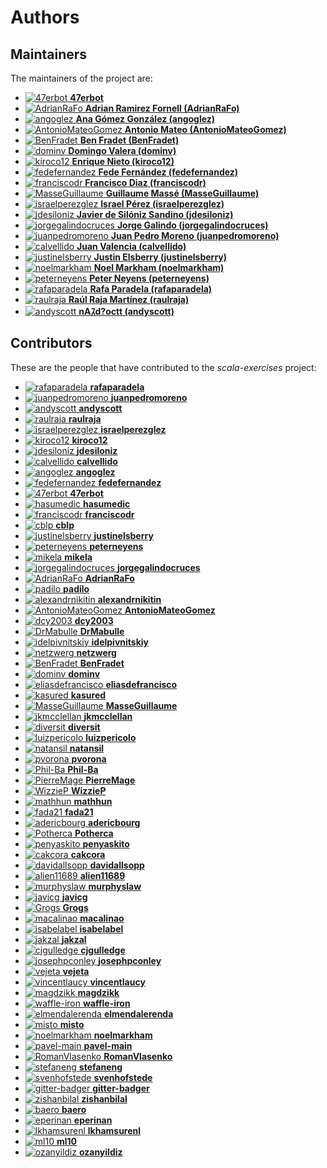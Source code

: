 [comment]: <> (Don't edit this file!)
[comment]: <> (It is automatically updated after every release of https://github.com/47degrees/.github)
[comment]: <> (If you want to suggest a change, please open a PR or issue in that repository)

# Authors

## Maintainers

The maintainers of the project are:

- [![47erbot](https://avatars1.githubusercontent.com/u/24799081?v=4&s=20) **47erbot**](https://github.com/47erbot)
- [![AdrianRaFo](https://avatars0.githubusercontent.com/u/15971742?v=4&s=20) **Adrian Ramirez Fornell (AdrianRaFo)**](https://github.com/AdrianRaFo)
- [![angoglez](https://avatars0.githubusercontent.com/u/10107285?v=4&s=20) **Ana Gómez González (angoglez)**](https://github.com/angoglez)
- [![AntonioMateoGomez](https://avatars0.githubusercontent.com/u/25897490?v=4&s=20) **Antonio Mateo (AntonioMateoGomez)**](https://github.com/AntonioMateoGomez)
- [![BenFradet](https://avatars2.githubusercontent.com/u/1737211?v=4&s=20) **Ben Fradet (BenFradet)**](https://github.com/BenFradet)
- [![dominv](https://avatars1.githubusercontent.com/u/3943031?v=4&s=20) **Domingo Valera (dominv)**](https://github.com/dominv)
- [![kiroco12](https://avatars1.githubusercontent.com/u/48894338?v=4&s=20) **Enrique Nieto (kiroco12)**](https://github.com/kiroco12)
- [![fedefernandez](https://avatars0.githubusercontent.com/u/720923?v=4&s=20) **Fede Fernández (fedefernandez)**](https://github.com/fedefernandez)
- [![franciscodr](https://avatars1.githubusercontent.com/u/1200151?v=4&s=20) **Francisco Diaz (franciscodr)**](https://github.com/franciscodr)
- [![MasseGuillaume](https://avatars2.githubusercontent.com/u/921490?v=4&s=20) **Guillaume Massé (MasseGuillaume)**](https://github.com/MasseGuillaume)
- [![israelperezglez](https://avatars1.githubusercontent.com/u/646886?v=4&s=20) **Israel Pérez (israelperezglez)**](https://github.com/israelperezglez)
- [![jdesiloniz](https://avatars2.githubusercontent.com/u/2835739?v=4&s=20) **Javier de Silóniz Sandino (jdesiloniz)**](https://github.com/jdesiloniz)
- [![jorgegalindocruces](https://avatars2.githubusercontent.com/u/105974?v=4&s=20) **Jorge Galindo (jorgegalindocruces)**](https://github.com/jorgegalindocruces)
- [![juanpedromoreno](https://avatars2.githubusercontent.com/u/4879373?v=4&s=20) **Juan Pedro Moreno (juanpedromoreno)**](https://github.com/juanpedromoreno)
- [![calvellido](https://avatars0.githubusercontent.com/u/7753447?v=4&s=20) **Juan Valencia (calvellido)**](https://github.com/calvellido)
- [![justinelsberry](https://avatars1.githubusercontent.com/u/205617?v=4&s=20) **Justin Elsberry (justinelsberry)**](https://github.com/justinelsberry)
- [![noelmarkham](https://avatars1.githubusercontent.com/u/1492487?v=4&s=20) **Noel Markham (noelmarkham)**](https://github.com/noelmarkham)
- [![peterneyens](https://avatars1.githubusercontent.com/u/6407606?v=4&s=20) **Peter Neyens (peterneyens)**](https://github.com/peterneyens)
- [![rafaparadela](https://avatars3.githubusercontent.com/u/315070?v=4&s=20) **Rafa Paradela (rafaparadela)**](https://github.com/rafaparadela)
- [![raulraja](https://avatars3.githubusercontent.com/u/456796?v=4&s=20) **Raúl Raja Martínez (raulraja)**](https://github.com/raulraja)
- [![andyscott](https://avatars3.githubusercontent.com/u/310363?v=4&s=20) **nAｽd?octt (andyscott)**](https://github.com/andyscott)

## Contributors

These are the people that have contributed to the _scala-exercises_ project:

- [![rafaparadela](https://avatars3.githubusercontent.com/u/315070?v=4&s=20) **rafaparadela**](https://github.com/rafaparadela)
- [![juanpedromoreno](https://avatars2.githubusercontent.com/u/4879373?v=4&s=20) **juanpedromoreno**](https://github.com/juanpedromoreno)
- [![andyscott](https://avatars3.githubusercontent.com/u/310363?v=4&s=20) **andyscott**](https://github.com/andyscott)
- [![raulraja](https://avatars3.githubusercontent.com/u/456796?v=4&s=20) **raulraja**](https://github.com/raulraja)
- [![israelperezglez](https://avatars1.githubusercontent.com/u/646886?v=4&s=20) **israelperezglez**](https://github.com/israelperezglez)
- [![kiroco12](https://avatars1.githubusercontent.com/u/48894338?v=4&s=20) **kiroco12**](https://github.com/kiroco12)
- [![jdesiloniz](https://avatars2.githubusercontent.com/u/2835739?v=4&s=20) **jdesiloniz**](https://github.com/jdesiloniz)
- [![calvellido](https://avatars0.githubusercontent.com/u/7753447?v=4&s=20) **calvellido**](https://github.com/calvellido)
- [![angoglez](https://avatars0.githubusercontent.com/u/10107285?v=4&s=20) **angoglez**](https://github.com/angoglez)
- [![fedefernandez](https://avatars0.githubusercontent.com/u/720923?v=4&s=20) **fedefernandez**](https://github.com/fedefernandez)
- [![47erbot](https://avatars1.githubusercontent.com/u/24799081?v=4&s=20) **47erbot**](https://github.com/47erbot)
- [![hasumedic](https://avatars2.githubusercontent.com/u/681283?v=4&s=20) **hasumedic**](https://github.com/hasumedic)
- [![franciscodr](https://avatars1.githubusercontent.com/u/1200151?v=4&s=20) **franciscodr**](https://github.com/franciscodr)
- [![cblp](https://avatars0.githubusercontent.com/u/63495?v=4&s=20) **cblp**](https://github.com/cblp)
- [![justinelsberry](https://avatars1.githubusercontent.com/u/205617?v=4&s=20) **justinelsberry**](https://github.com/justinelsberry)
- [![peterneyens](https://avatars1.githubusercontent.com/u/6407606?v=4&s=20) **peterneyens**](https://github.com/peterneyens)
- [![mikela](https://avatars3.githubusercontent.com/u/7447644?v=4&s=20) **mikela**](https://github.com/mikela)
- [![jorgegalindocruces](https://avatars2.githubusercontent.com/u/105974?v=4&s=20) **jorgegalindocruces**](https://github.com/jorgegalindocruces)
- [![AdrianRaFo](https://avatars0.githubusercontent.com/u/15971742?v=4&s=20) **AdrianRaFo**](https://github.com/AdrianRaFo)
- [![padilo](https://avatars0.githubusercontent.com/u/783959?v=4&s=20) **padilo**](https://github.com/padilo)
- [![alexandrnikitin](https://avatars0.githubusercontent.com/u/1798438?v=4&s=20) **alexandrnikitin**](https://github.com/alexandrnikitin)
- [![AntonioMateoGomez](https://avatars0.githubusercontent.com/u/25897490?v=4&s=20) **AntonioMateoGomez**](https://github.com/AntonioMateoGomez)
- [![dcy2003](https://avatars0.githubusercontent.com/u/408950?v=4&s=20) **dcy2003**](https://github.com/dcy2003)
- [![DrMabulle](https://avatars0.githubusercontent.com/u/8263814?v=4&s=20) **DrMabulle**](https://github.com/DrMabulle)
- [![idelpivnitskiy](https://avatars2.githubusercontent.com/u/3968288?v=4&s=20) **idelpivnitskiy**](https://github.com/idelpivnitskiy)
- [![netzwerg](https://avatars3.githubusercontent.com/u/439387?v=4&s=20) **netzwerg**](https://github.com/netzwerg)
- [![BenFradet](https://avatars2.githubusercontent.com/u/1737211?v=4&s=20) **BenFradet**](https://github.com/BenFradet)
- [![dominv](https://avatars1.githubusercontent.com/u/3943031?v=4&s=20) **dominv**](https://github.com/dominv)
- [![eliasdefrancisco](https://avatars3.githubusercontent.com/u/5919119?v=4&s=20) **eliasdefrancisco**](https://github.com/eliasdefrancisco)
- [![kasured](https://avatars3.githubusercontent.com/u/4102441?v=4&s=20) **kasured**](https://github.com/kasured)
- [![MasseGuillaume](https://avatars2.githubusercontent.com/u/921490?v=4&s=20) **MasseGuillaume**](https://github.com/MasseGuillaume)
- [![jkmcclellan](https://avatars3.githubusercontent.com/u/52432856?v=4&s=20) **jkmcclellan**](https://github.com/jkmcclellan)
- [![diversit](https://avatars1.githubusercontent.com/u/484565?v=4&s=20) **diversit**](https://github.com/diversit)
- [![luizpericolo](https://avatars0.githubusercontent.com/u/366558?v=4&s=20) **luizpericolo**](https://github.com/luizpericolo)
- [![natansil](https://avatars0.githubusercontent.com/u/11754053?v=4&s=20) **natansil**](https://github.com/natansil)
- [![pvorona](https://avatars3.githubusercontent.com/u/11915087?v=4&s=20) **pvorona**](https://github.com/pvorona)
- [![Phil-Ba](https://avatars1.githubusercontent.com/u/5018561?v=4&s=20) **Phil-Ba**](https://github.com/Phil-Ba)
- [![PierreMage](https://avatars2.githubusercontent.com/u/503047?v=4&s=20) **PierreMage**](https://github.com/PierreMage)
- [![WizzieP](https://avatars2.githubusercontent.com/u/7952058?v=4&s=20) **WizzieP**](https://github.com/WizzieP)
- [![mathhun](https://avatars1.githubusercontent.com/u/5974117?v=4&s=20) **mathhun**](https://github.com/mathhun)
- [![fada21](https://avatars0.githubusercontent.com/u/1994645?v=4&s=20) **fada21**](https://github.com/fada21)
- [![adericbourg](https://avatars3.githubusercontent.com/u/615743?v=4&s=20) **adericbourg**](https://github.com/adericbourg)
- [![Potherca](https://avatars3.githubusercontent.com/u/195757?v=4&s=20) **Potherca**](https://github.com/Potherca)
- [![penyaskito](https://avatars2.githubusercontent.com/u/516163?v=4&s=20) **penyaskito**](https://github.com/penyaskito)
- [![cakcora](https://avatars3.githubusercontent.com/u/6596905?v=4&s=20) **cakcora**](https://github.com/cakcora)
- [![davidallsopp](https://avatars2.githubusercontent.com/u/5507886?v=4&s=20) **davidallsopp**](https://github.com/davidallsopp)
- [![alien11689](https://avatars0.githubusercontent.com/u/2748791?v=4&s=20) **alien11689**](https://github.com/alien11689)
- [![murphyslaw](https://avatars1.githubusercontent.com/u/290172?v=4&s=20) **murphyslaw**](https://github.com/murphyslaw)
- [![javicg](https://avatars0.githubusercontent.com/u/3944792?v=4&s=20) **javicg**](https://github.com/javicg)
- [![Grogs](https://avatars3.githubusercontent.com/u/1212907?v=4&s=20) **Grogs**](https://github.com/Grogs)
- [![macalinao](https://avatars3.githubusercontent.com/u/401263?v=4&s=20) **macalinao**](https://github.com/macalinao)
- [![isabelabel](https://avatars1.githubusercontent.com/u/3055212?v=4&s=20) **isabelabel**](https://github.com/isabelabel)
- [![jakzal](https://avatars3.githubusercontent.com/u/190447?v=4&s=20) **jakzal**](https://github.com/jakzal)
- [![cjgulledge](https://avatars0.githubusercontent.com/u/15238439?v=4&s=20) **cjgulledge**](https://github.com/cjgulledge)
- [![josephpconley](https://avatars3.githubusercontent.com/u/1165287?v=4&s=20) **josephpconley**](https://github.com/josephpconley)
- [![vejeta](https://avatars1.githubusercontent.com/u/940731?v=4&s=20) **vejeta**](https://github.com/vejeta)
- [![vincentlaucy](https://avatars3.githubusercontent.com/u/1883877?v=4&s=20) **vincentlaucy**](https://github.com/vincentlaucy)
- [![magdzikk](https://avatars0.githubusercontent.com/u/1413543?v=4&s=20) **magdzikk**](https://github.com/magdzikk)
- [![waffle-iron](https://avatars2.githubusercontent.com/u/6912981?v=4&s=20) **waffle-iron**](https://github.com/waffle-iron)
- [![elmendalerenda](https://avatars1.githubusercontent.com/u/577898?v=4&s=20) **elmendalerenda**](https://github.com/elmendalerenda)
- [![misto](https://avatars1.githubusercontent.com/u/2111?v=4&s=20) **misto**](https://github.com/misto)
- [![noelmarkham](https://avatars1.githubusercontent.com/u/1492487?v=4&s=20) **noelmarkham**](https://github.com/noelmarkham)
- [![pavel-main](https://avatars2.githubusercontent.com/u/8525882?v=4&s=20) **pavel-main**](https://github.com/pavel-main)
- [![RomanVlasenko](https://avatars3.githubusercontent.com/u/1876254?v=4&s=20) **RomanVlasenko**](https://github.com/RomanVlasenko)
- [![stefaneng](https://avatars0.githubusercontent.com/u/1639487?v=4&s=20) **stefaneng**](https://github.com/stefaneng)
- [![svenhofstede](https://avatars3.githubusercontent.com/u/1496696?v=4&s=20) **svenhofstede**](https://github.com/svenhofstede)
- [![gitter-badger](https://avatars2.githubusercontent.com/u/8518239?v=4&s=20) **gitter-badger**](https://github.com/gitter-badger)
- [![zishanbilal](https://avatars2.githubusercontent.com/u/1413573?v=4&s=20) **zishanbilal**](https://github.com/zishanbilal)
- [![baero](https://avatars3.githubusercontent.com/u/7615120?v=4&s=20) **baero**](https://github.com/baero)
- [![eperinan](https://avatars3.githubusercontent.com/u/3660921?v=4&s=20) **eperinan**](https://github.com/eperinan)
- [![lkhamsurenl](https://avatars3.githubusercontent.com/u/7257825?v=4&s=20) **lkhamsurenl**](https://github.com/lkhamsurenl)
- [![ml10](https://avatars2.githubusercontent.com/u/1610368?v=4&s=20) **ml10**](https://github.com/ml10)
- [![ozanyildiz](https://avatars1.githubusercontent.com/u/597553?v=4&s=20) **ozanyildiz**](https://github.com/ozanyildiz)
